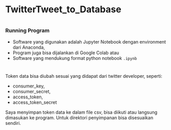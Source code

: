# TwitterTweet_to_Database
#
#
### Running Program
- Software yang digunakan adalah Jupyter Notebook dengan environment dari Anaconda, 
- Program juga bisa dijalankan di Google Colab atau 
- Software yang mendukung format python notebook ``` .ipynb ```
#
Token data bisa diubah sesuai yang didapat dari twitter developer, seperti:
- consumer_key,
- consumer_secret,
- access_token,
- access_token_secret 

Saya menyimpan token data ke dalam file csv, bisa diikuti atau langsung dimasukan ke program. Untuk direktori penyimpanan bisa disesuaikan sendiri.
